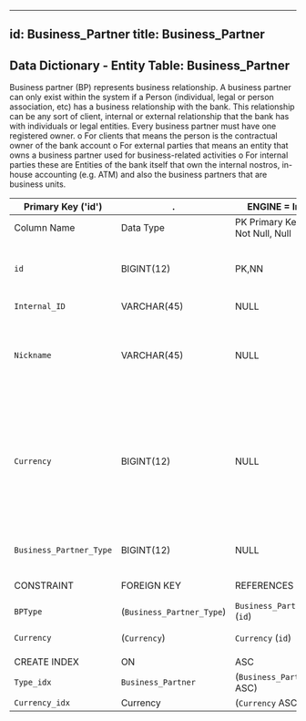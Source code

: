 
---
id: Business_Partner
title: Business_Partner
---

## Data Dictionary - Entity Table: Business_Partner

Business partner (BP) represents business relationship.
A business partner can only exist within the system if a Person (individual, legal or person association, etc) has a business relationship with the bank. 
This relationship can be any sort of client, internal or external relationship that the bank has with individuals or legal entities. 
Every business partner must have one registered owner. 
o For clients that means the person is the contractual owner of the bank account
o For external parties that means an entity that owns a business partner used for business-related activities
o For internal parties these are Entities of the bank itself that own the internal nostros, in-house accounting (e.g. ATM) and also the business partners that are business units.

| Primary Key ('id')|.|ENGINE = InnoDB|.|.|
|---|---|---|---|---|
| Column Name| Data Type|PK Primary Key, NN-Not Null, Null|Example|Comments|
|| 
|`id`| BIGINT(12)|PK,NN|1|PrimaryKey-ID, Not Null (auto creates)|
|`Internal_ID`| VARCHAR(45)| NULL|1995|enter internal id|
|`Nickname`| VARCHAR(45)| NULL|Client deposit account, CH Wealth Advisory|Contains the nickname of the partnership|
|`Currency`| BIGINT(12)|NULL|15|Currency can define the type of the BP between Person and the Organization. Example: Deposit Account in EUR
|`Business_Partner_Type` |BIGINT(12)|NULL|1|id of Business Partner|
||
| CONSTRAINT|FOREIGN KEY|REFERENCES |ON DELETE|ON UPDATE|
| `BPType`| (`Business_Partner_Type`)| `Business_Partner_Type` (`id`)| NO ACTION| NO ACTION|
| `Currency`| (`Currency`)| `Currency` (`id`)| NO ACTION| NO ACTION|
||
| CREATE INDEX|ON|ASC|VISABLE|.|
| `Type_idx`| `Business_Partner`| (`Business_Partner_Type` ASC)| VISIBLE|.|
|`Currency_idx`|Currency|(`Currency` ASC)|VISIBLE|.|

